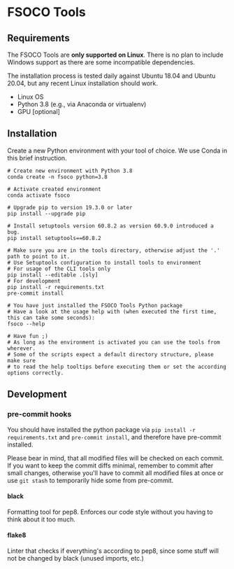 # FSOCO Tools

## Requirements

The FSOCO Tools are __only supported on Linux__. There is no plan to include Windows support as there are some incompatible dependencies.

The installation process is tested daily against Ubuntu 18.04 and Ubuntu 20.04, but any recent Linux installation should work.

- Linux OS
- Python 3.8 (e.g., via Anaconda or virtualenv)
- GPU [optional]

## Installation
Create a new Python environment with your tool of choice. We use Conda in this brief instruction.

```shell script
# Create new environment with Python 3.8
conda create -n fsoco python=3.8

# Activate created environment
conda activate fsoco

# Upgrade pip to version 19.3.0 or later
pip install --upgrade pip

# Install setuptools version 60.8.2 as version 60.9.0 introduced a bug.
pip install setuptools==60.8.2

# Make sure you are in the tools directory, otherwise adjust the '.' path to point to it.
# Use Setuptools configuration to install tools to environment
# For usage of the CLI tools only
pip install --editable .[sly]
# For development
pip install -r requirements.txt
pre-commit install

# You have just installed the FSOCO Tools Python package
# Have a look at the usage help with (when executed the first time, this can take some seconds):
fsoco --help

# Have fun ;)
# As long as the environment is activated you can use the tools from wherever.
# Some of the scripts expect a default directory structure, please make sure
# to read the help tooltips before executing them or set the according options correctly.
``` 
## Development
### pre-commit hooks
You should have installed the python package via `pip install -r requirements.txt` and `pre-commit install`, and therefore have pre-commit installed.

Please bear in mind, that all modified files will be checked on each commit. If you want to keep the commit diffs minimal, remember to
commit after small changes, otherwise you'll have to commit all modified files at once or use `git stash` to temporarily hide some from pre-commit.
#### black
Formatting tool for pep8. Enforces our code style without you having to think about it too much.
#### flake8
Linter that checks if everything's according to pep8, since some stuff will not be changed by black (unused imports, etc.)
